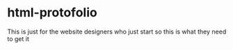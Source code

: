 # html-protofolio
This is just for the website designers who just start so this is what they need to get it  
